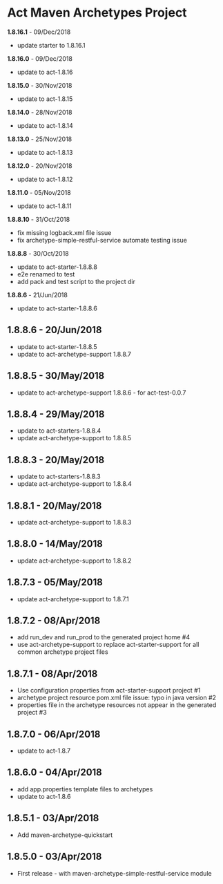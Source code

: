 # Act Maven Archetypes Project

**1.8.16.1** - 09/Dec/2018
* update starter to 1.8.16.1

**1.8.16.0** - 09/Dec/2018
* update to act-1.8.16

**1.8.15.0** - 30/Nov/2018
* update to act-1.8.15

**1.8.14.0** - 28/Nov/2018
* update to act-1.8.14

**1.8.13.0** - 25/Nov/2018
* update to act-1.8.13

**1.8.12.0** - 20/Nov/2018
* update to act-1.8.12

**1.8.11.0** - 05/Nov/2018
* update to act-1.8.11

**1.8.8.10** - 31/Oct/2018
* fix missing logback.xml file issue
* fix archetype-simple-restful-service automate testing issue

**1.8.8.8** - 30/Oct/2018
* update to act-starter-1.8.8.8
* e2e renamed to test
* add pack and test script to the project dir

**1.8.8.6** - 21/Jun/2018

* update to act-starter-1.8.8.6

## 1.8.8.6 - 20/Jun/2018
* update to act-starter-1.8.8.5
* update to act-archetype-support 1.8.8.7

## 1.8.8.5 - 30/May/2018
* update to act-archetype-support 1.8.8.6 - for act-test-0.0.7

## 1.8.8.4 - 29/May/2018
* update to act-starters-1.8.8.4
* update act-archetype-support to 1.8.8.5

## 1.8.8.3 - 20/May/2018
* update to act-starters-1.8.8.3
* update act-archetype-support to 1.8.8.4

## 1.8.8.1 - 20/May/2018
* update act-archetype-support to 1.8.8.3

## 1.8.8.0 - 14/May/2018
* update act-archetype-support to 1.8.8.2

## 1.8.7.3 - 05/May/2018
* update act-archetype-support to 1.8.7.1

## 1.8.7.2 - 08/Apr/2018
* add run_dev and run_prod to the generated project home #4
* use act-archetype-support to replace act-starter-support for all common archetype project files

## 1.8.7.1 - 08/Apr/2018
* Use configuration properties from act-starter-support project #1
* archetype project resource pom.xml file issue: typo in java version #2
* properties file in the archetype resources not appear in the generated project #3

## 1.8.7.0 - 06/Apr/2018
* update to act-1.8.7

## 1.8.6.0 - 04/Apr/2018
* add app.properties template files to archetypes
* update to act-1.8.6

## 1.8.5.1 - 03/Apr/2018
* Add maven-archetype-quickstart

## 1.8.5.0 - 03/Apr/2018
* First release - with maven-archetype-simple-restful-service module

